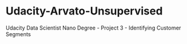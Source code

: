 # Udacity-Arvato-Unsupervised
Udacity Data Scientist Nano Degree - Project 3 - Identifying Customer Segments

